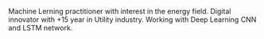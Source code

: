 Machine Lerning practitioner with interest in the energy field. Digital innovator with +15 year in Utility industry. Working with Deep Learning CNN and LSTM network.  
